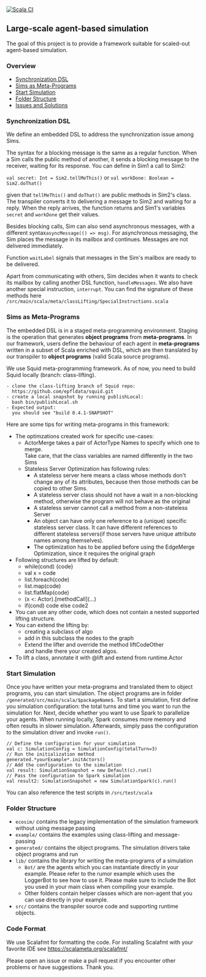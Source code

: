 [![Scala CI](https://github.com/ZiluTian/economic_simulations/actions/workflows/scala.yml/badge.svg?branch=latest)](https://github.com/ZiluTian/economic_simulations/actions/workflows/scala.yml)

## Large-scale agent-based simulation 

The goal of this project is to provide a framework suitable for scaled-out agent-based simulation. 

### Overview 
- [Synchronization DSL](#DSL)
- [Sims as Meta-Programs](#Meta-programs)
- [Start Simulation](#Simulation)
- [Folder Structure](#Folder)
- [Issues and Solutions](docs/Issues.md)

### <a name="DSL"></a> Synchronization DSL

We define an embedded DSL to address the synchronization issue among Sims. 

The syntax for a blocking message is the same as a regular function. When a Sim calls the public method of another, it sends a blocking message to the receiver, waiting for its response. You can define in Sim1 a call to Sim2:  

```val secret: Int = Sim2.tellMeThis()``` or ```val workDone: Boolean = Sim2.doThat()``` 

given that `tellMeThis()` and `doThat()` are public methods in Sim2's class. The transpiler converts it to delivering a message to Sim2 and waiting for a reply. When the reply arrives, the function returns and Sim1's variables ```secret``` and ```workDone```  get their values. 

Besides blocking calls, Sim can also send asynchronous messages, with a different syntax```asyncMessage(() => msg)```. For asynchronous messaging, the Sim places the message in its mailbox and continues. Messages are not delivered immediately. 

Function ```waitLabel``` signals that messages in the Sim's mailbox are ready to be delivered. 

Apart from communicating with others, Sim decides when it wants to check its mailbox by calling another DSL function, ```handleMessages```. We also have another special instruction, `interrupt`.  You can find the signature of these methods here ```/src/main/scala/meta/classLifting/SpecialInstructions.scala```

### <a name="Meta-Programs"></a> Sims as Meta-Programs
The embedded DSL is in a staged meta-programming environment. Staging is the operation that generates **object programs** from **meta-programs**. In our framework, users define the behaviour of each agent in **meta-programs** written in a subset of Scala enriched with DSL, which are then translated by our transpiler to **object programs** (valid Scala source programs).
 
We use Squid meta-programming framework. As of now, you need to build Squid locally (branch: class-lifting). 

```
- clone the class-lifting branch of Squid repo: 
  https://github.com/epfldata/squid.git
- create a local snapshot by running publishLocal: 
  bash bin/publishLocal.sh
- Expected output: 
  you should see "build 0.4.1-SNAPSHOT"
```
   
   Here are some tips for writing meta-programs in this framework: 
* The optimzations created work for specific use-cases:
  * ActorMerge takes a pair of ActorType Names to specify which one to merge.  
  Take care, that the class variables are named differently in the two Sims
  * Stateless Server Optimization has following rules:
    * A stateless server here means a class whose methods don't change any of its attributes, because then those methods can be copied to other Sims.
    * A stateless server class should not have a wait in a non-blocking method, otherwise the program will not behave as the original
    * A stateless server cannot call a method from a non-stateless Server
    * An object can have only one reference to a (unique) specific stateless server class.
    It can have different references to different stateless servers(if those servers have unique attribute names among themselves).
    * The optimization has to be applied before using the EdgeMerge Optimization, since it requires the original graph
* Following structures are lifted by default: 
  * while(cond) {code}
  * val x = code
  * list.foreach(code)
  * list.map(code)
  * list.flatMap(code)
  * (x <: Actor).\[methodCall\](...)
  * if(cond) code else code2
* You can use any other code, which does not contain a nested supported lifting structure.   
* You can extend the lifting by:
  * creating a subclass of algo
  * add in this subclass the nodes to the graph
  * Extend the lifter and override the method liftCodeOther  
  and handle there your created algos.
* To lift a class, annotate it with @lift and extend from runtime.Actor


### <a name="Simulation"></a> Start Simulation 
 Once you have written your meta-programs and translated them to object programs, you can start simulation. The object programs are in folder `/generated/src/main/scala/$packageName$`. To start a simulation, first define you simulation configuration: the total turns and time you want to run the simulation for. Next, decide whether you want to use Spark to parallelize your agents. When running locally, Spark consumes more memory and often results in slower simulation. Afterwards, simply pass the configuration to the simulation driver and invoke `run()`. 
```
// Define the configuration for your simulation
val c: SimulationConfig = SimulationConfig(totalTurn=3)
// Run the initialization method 
generated.*yourExample*.initActors()
// Add the configuration to the simulation 
val result: SimulationSnapshot = new Default(c).run()
// Pass the configuration to Spark simulation 
val result2: SimulationSnapshot = new SimulationSpark(c).run()
```
 
 You can also reference the test scripts in `/src/test/scala`
 
### <a name="Folder"></a> Folder Structure 
- `ecosim/` contains the legacy implementation of the simulation framework without using message passing 
- `example/` contains the examples using class-lifting and message-passing 
- `generated/` contains the object programs. The simulation drivers take object programs and run 
- `lib/` contains the library for writing the meta-programs of a simulation 
    - `Bot/` are the agents which you can instantiate directly in your example. Please refer to the rumor example which uses the LoggerBot to see how to use it. Please make sure to include the Bot you used in your main class when compiling your example. 
    - Other folders contain helper classes which are non-agent that you can use directly in your example. 
- `src/` contains the transpiler source code and supporting runtime objects. 

 
### Code Format
We use Scalafmt for formatting the code.
For installing Scalafmt with your favorite IDE see https://scalameta.org/scalafmt/
 
Please open an issue or make a pull request if you encounter other problems or have suggestions. Thank you.  
